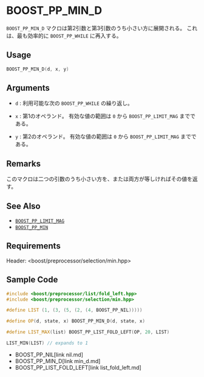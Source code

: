 # BOOST_PP_MIN_D

`BOOST_PP_MIN_D` マクロは第2引数と第3引数のうち小さい方に展開される。
これは、最も効率的に `BOOST_PP_WHILE` に再入する。

## Usage

```cpp
BOOST_PP_MIN_D(d, x, y)
```

## Arguments

- `d` :
	利用可能な次の `BOOST_PP_WHILE` の繰り返し。

- `x` :
	第1のオペランド。
	有効な値の範囲は `0` から `BOOST_PP_LIMIT_MAG` までである。

- `y` :
	第2のオペランド。
	有効な値の範囲は `0` から `BOOST_PP_LIMIT_MAG` までである。

## Remarks

このマクロは二つの引数のうち小さい方を、または両方が等しければその値を返す。

## See Also

- [`BOOST_PP_LIMIT_MAG`](limit_mag.md)
- [`BOOST_PP_MIN`](min.md)

## Requirements

Header: &lt;boost/preprocessor/selection/min.hpp&gt;

## Sample Code

```cpp
#include <boost/preprocessor/list/fold_left.hpp>
#include <boost/preprocessor/selection/min.hpp>

#define LIST (1, (3, (5, (2, (4, BOOST_PP_NIL)))))

#define OP(d, state, x) BOOST_PP_MIN_D(d, state, x)

#define LIST_MAX(list) BOOST_PP_LIST_FOLD_LEFT(OP, 20, LIST)

LIST_MIN(LIST) // expands to 1
```
* BOOST_PP_NIL[link nil.md]
* BOOST_PP_MIN_D[link min_d.md]
* BOOST_PP_LIST_FOLD_LEFT[link list_fold_left.md]

